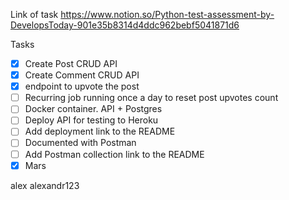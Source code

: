 Link of task https://www.notion.so/Python-test-assessment-by-DevelopsToday-901e35b8314d4ddc962bebf5041871d6

Tasks
- [x] Create Post CRUD API 
- [x] Create Comment CRUD API 
- [x] endpoint to upvote the post
- [ ] Recurring job running once a day to reset post upvotes count
- [ ] Docker container. API + Postgres 
- [ ] Deploy API for testing to Heroku
- [ ] Add deployment link to the README
- [ ] Documented with Postman
- [ ] Add Postman collection link to the README
- [x] Mars

alex
alexandr123
